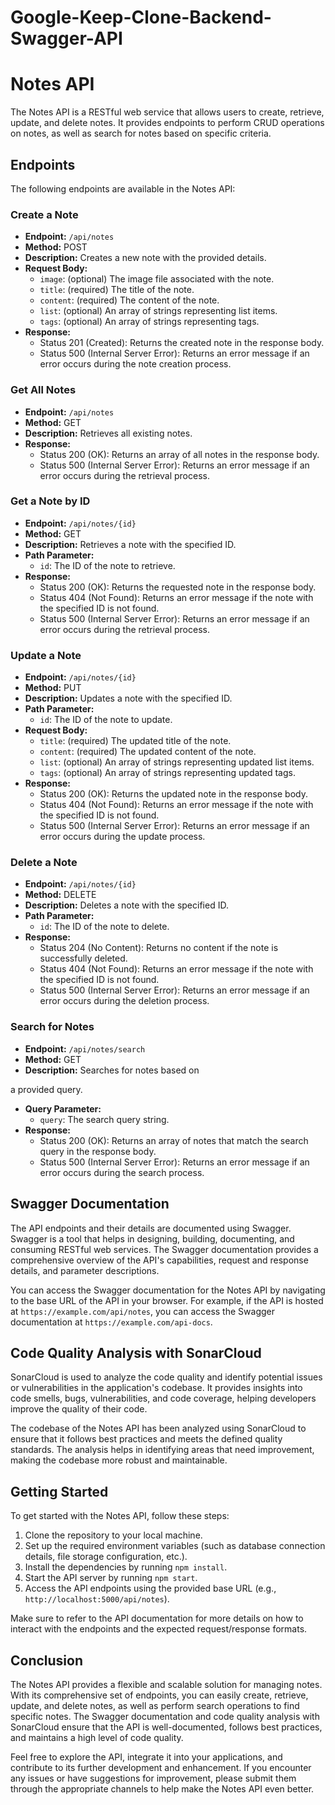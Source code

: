 # Google-Keep-Clone-Backend-Swagger-API
# Notes API

The Notes API is a RESTful web service that allows users to create, retrieve, update, and delete notes. It provides endpoints to perform CRUD operations on notes, as well as search for notes based on specific criteria.

## Endpoints

The following endpoints are available in the Notes API:

### Create a Note

- **Endpoint:** `/api/notes`
- **Method:** POST
- **Description:** Creates a new note with the provided details.
- **Request Body:**
  - `image`: (optional) The image file associated with the note.
  - `title`: (required) The title of the note.
  - `content`: (required) The content of the note.
  - `list`: (optional) An array of strings representing list items.
  - `tags`: (optional) An array of strings representing tags.
- **Response:**
  - Status 201 (Created): Returns the created note in the response body.
  - Status 500 (Internal Server Error): Returns an error message if an error occurs during the note creation process.

### Get All Notes

- **Endpoint:** `/api/notes`
- **Method:** GET
- **Description:** Retrieves all existing notes.
- **Response:**
  - Status 200 (OK): Returns an array of all notes in the response body.
  - Status 500 (Internal Server Error): Returns an error message if an error occurs during the retrieval process.

### Get a Note by ID

- **Endpoint:** `/api/notes/{id}`
- **Method:** GET
- **Description:** Retrieves a note with the specified ID.
- **Path Parameter:**
  - `id`: The ID of the note to retrieve.
- **Response:**
  - Status 200 (OK): Returns the requested note in the response body.
  - Status 404 (Not Found): Returns an error message if the note with the specified ID is not found.
  - Status 500 (Internal Server Error): Returns an error message if an error occurs during the retrieval process.

### Update a Note

- **Endpoint:** `/api/notes/{id}`
- **Method:** PUT
- **Description:** Updates a note with the specified ID.
- **Path Parameter:**
  - `id`: The ID of the note to update.
- **Request Body:**
  - `title`: (required) The updated title of the note.
  - `content`: (required) The updated content of the note.
  - `list`: (optional) An array of strings representing updated list items.
  - `tags`: (optional) An array of strings representing updated tags.
- **Response:**
  - Status 200 (OK): Returns the updated note in the response body.
  - Status 404 (Not Found): Returns an error message if the note with the specified ID is not found.
  - Status 500 (Internal Server Error): Returns an error message if an error occurs during the update process.

### Delete a Note

- **Endpoint:** `/api/notes/{id}`
- **Method:** DELETE
- **Description:** Deletes a note with the specified ID.
- **Path Parameter:**
  - `id`: The ID of the note to delete.
- **Response:**
  - Status 204 (No Content): Returns no content if the note is successfully deleted.
  - Status 404 (Not Found): Returns an error message if the note with the specified ID is not found.
  - Status 500 (Internal Server Error): Returns an error message if an error occurs during the deletion process.

### Search for Notes

- **Endpoint:** `/api/notes/search`
- **Method:** GET
- **Description:** Searches for notes based on

 a provided query.
- **Query Parameter:**
  - `query`: The search query string.
- **Response:**
  - Status 200 (OK): Returns an array of notes that match the search query in the response body.
  - Status 500 (Internal Server Error): Returns an error message if an error occurs during the search process.

## Swagger Documentation

The API endpoints and their details are documented using Swagger. Swagger is a tool that helps in designing, building, documenting, and consuming RESTful web services. The Swagger documentation provides a comprehensive overview of the API's capabilities, request and response details, and parameter descriptions.

You can access the Swagger documentation for the Notes API by navigating to the base URL of the API in your browser. For example, if the API is hosted at `https://example.com/api/notes`, you can access the Swagger documentation at `https://example.com/api-docs`.

## Code Quality Analysis with SonarCloud

SonarCloud is used to analyze the code quality and identify potential issues or vulnerabilities in the application's codebase. It provides insights into code smells, bugs, vulnerabilities, and code coverage, helping developers improve the quality of their code.

The codebase of the Notes API has been analyzed using SonarCloud to ensure that it follows best practices and meets the defined quality standards. The analysis helps in identifying areas that need improvement, making the codebase more robust and maintainable.

## Getting Started

To get started with the Notes API, follow these steps:

1. Clone the repository to your local machine.
2. Set up the required environment variables (such as database connection details, file storage configuration, etc.).
3. Install the dependencies by running `npm install`.
4. Start the API server by running `npm start`.
5. Access the API endpoints using the provided base URL (e.g., `http://localhost:5000/api/notes`).

Make sure to refer to the API documentation for more details on how to interact with the endpoints and the expected request/response formats.

## Conclusion

The Notes API provides a flexible and scalable solution for managing notes. With its comprehensive set of endpoints, you can easily create, retrieve, update, and delete notes, as well as perform search operations to find specific notes. The Swagger documentation and code quality analysis with SonarCloud ensure that the API is well-documented, follows best practices, and maintains a high level of code quality.

Feel free to explore the API, integrate it into your applications, and contribute to its further development and enhancement. If you encounter any issues or have suggestions for improvement, please submit them through the appropriate channels to help make the Notes API even better.
